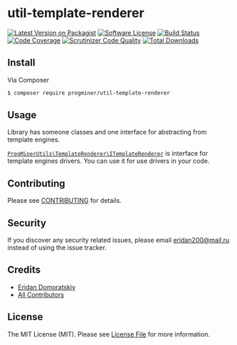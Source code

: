 # util-template-renderer

[![Latest Version on Packagist][ico-version]][link-packagist]
[![Software License][ico-license]](LICENSE.md)
[![Build Status][ico-travis]][link-travis]
[![Code Coverage][ico-coverage]][link-coverage]
[![Scrutinizer Code Quality][ico-scrutinizer]][link-scrutinizer]
[![Total Downloads][ico-downloads]][link-downloads]

## Install

Via Composer

``` bash
$ composer require progminer/util-template-renderer
```

## Usage

Library has someone classes and one interface for abstracting from template engines.

[`ProgMinerUtils\TemplateRenderer\ITemplateRenderer`](lib/ITemplateRenderer.php) is interface for template engines drivers.
You can use it for use drivers in your code.

## Contributing

Please see [CONTRIBUTING](CONTRIBUTING.md) for details.

## Security

If you discover any security related issues, please email eridan200@mail.ru instead of using the issue tracker.

## Credits

- [Eridan Domoratskiy][link-author]
- [All Contributors][link-contributors]

## License

The MIT License (MIT). Please see [License File](LICENSE.md) for more information.

[ico-version]: https://img.shields.io/packagist/v/progminer/util-template-renderer.svg?style=flat
[ico-license]: https://img.shields.io/badge/license-MIT-brightgreen.svg?style=flat
[ico-travis]: https://travis-ci.org/ProgMiner/php-utils-template-renderer.svg
[ico-coverage]: https://scrutinizer-ci.com/g/ProgMiner/php-utils-template-renderer/badges/coverage.png
[ico-scrutinizer]: https://scrutinizer-ci.com/g/ProgMiner/php-utils-template-renderer/badges/quality-score.png
[ico-downloads]: https://img.shields.io/packagist/dt/progminer/util-template-renderer.svg?style=flat

[link-packagist]: https://packagist.org/packages/progminer/util-template-renderer
[link-travis]: https://travis-ci.org/ProgMiner/php-utils-template-renderer
[link-coverage]: https://scrutinizer-ci.com/g/ProgMiner/php-utils-template-renderer/
[link-scrutinizer]: https://scrutinizer-ci.com/g/ProgMiner/php-utils-template-renderer/
[link-downloads]: https://packagist.org/packages/progminer/util-template-renderer
[link-author]: https://github.com/ProgMiner
[link-contributors]: ../../contributors
